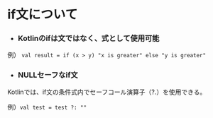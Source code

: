 # if文について
- ### Kotlinのifは文ではなく、式として使用可能
例）  `val result = if (x > y) "x is greater" else "y is greater"`
- ### NULLセーフなif文
Kotlinでは、if文の条件式内でセーフコール演算子（?.）を使用できる。

例）`val test = test ?: ""`
